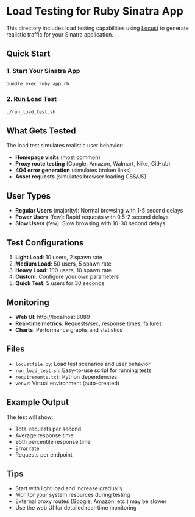 # Load Testing for Ruby Sinatra App

This directory includes load testing capabilities using [Locust](https://locust.io/) to generate realistic traffic for your Sinatra application.

## Quick Start

### 1. Start Your Sinatra App
```bash
bundle exec ruby app.rb
```

### 2. Run Load Test
```bash
./run_load_test.sh
```

## What Gets Tested

The load test simulates realistic user behavior:

- **Homepage visits** (most common)
- **Proxy route testing** (Google, Amazon, Walmart, Nike, GitHub)
- **404 error generation** (simulates broken links)
- **Asset requests** (simulates browser loading CSS/JS)

## User Types

- **Regular Users** (majority): Normal browsing with 1-5 second delays
- **Power Users** (few): Rapid requests with 0.5-2 second delays  
- **Slow Users** (few): Slow browsing with 10-30 second delays

## Test Configurations

1. **Light Load**: 10 users, 2 spawn rate
2. **Medium Load**: 50 users, 5 spawn rate
3. **Heavy Load**: 100 users, 10 spawn rate
4. **Custom**: Configure your own parameters
5. **Quick Test**: 5 users for 30 seconds

## Monitoring

- **Web UI**: http://localhost:8089
- **Real-time metrics**: Requests/sec, response times, failures
- **Charts**: Performance graphs and statistics

## Files

- `locustfile.py`: Load test scenarios and user behavior
- `run_load_test.sh`: Easy-to-use script for running tests
- `requirements.txt`: Python dependencies
- `venv/`: Virtual environment (auto-created)

## Example Output

The test will show:
- Total requests per second
- Average response time
- 95th percentile response time
- Error rate
- Requests per endpoint

## Tips

- Start with light load and increase gradually
- Monitor your system resources during testing
- External proxy routes (Google, Amazon, etc.) may be slower
- Use the web UI for detailed real-time monitoring 
